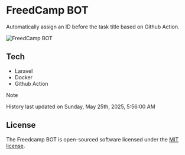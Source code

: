 # FreedCamp BOT

Automatically assign an ID before the task title based on Github Action.

![FreedCamp BOT](https://repository-images.githubusercontent.com/737932867/7d34798b-2680-471c-b089-a78a718d3d6a)

## Tech

- Laravel
- Docker
- Github Action

> [!NOTE]  
> History last updated on Sunday, May 25th, 2025, 5:56:00 AM

## License

The Freedcamp BOT is open-sourced software licensed under the [MIT license](https://opensource.org/licenses/MIT).
